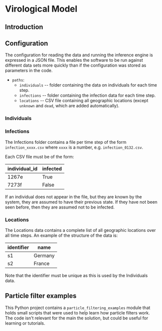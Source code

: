 # Virological Model

## Introduction

## Configuration

The configuration for reading the data and running the inference engine is expressed in a JSON file. This enables
the software to be run against different data sets more quickly than if the configuration was stored as parameters
in the code.

* `paths`:
    * `individuals` -- folder containing the data on individuals for each time step.
    * `infections` -- folder containing the infection data for each time step.
    * `locations` -- CSV file containing all geographic locations (except `unknown` and `dead`, which are added 
    automatically).
    
### Individuals



### Infections    

The Infections folder contains a file per time step of the form `infection_xxxx.csv` where `xxxx` is a number, e.g.
`infection_0132.csv`.

Each CSV file must be of the form:

| individual_id | infected |
|---------------|----------|
| 1267e         | True     |
| 7273f         | False    |

If an individual does not appear in the file, but they are known by the system, they are assumed to have their 
previous state. If they have not been seen before, then they are assumed not to be infected.

### Locations
    
The Locations data contains a complete list of all geographic locations over all time steps. An example of the 
structure of the data is:

| identifier | name    |
|------------|---------|
| s1         | Germany |
| s2         | France  |

Note that the identifier must be unique as this is used by the Individuals data.

## Particle filter examples

This Python project contains a `particle_filtering_examples` module that holds small scripts that were used to help 
learn how particle filters work. The code isn't relevant for the main the solution, but could be useful for learning 
or tutorials.
 